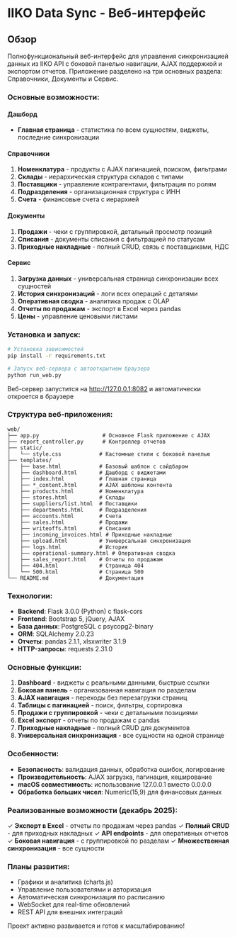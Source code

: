 # IIKO Data Sync - Веб-интерфейс

## Обзор

Полнофункциональный веб-интерфейс для управления синхронизацией данных из IIKO API с боковой панелью навигации, AJAX поддержкой и экспортом отчетов. Приложение разделено на три основных раздела: Справочники, Документы и Сервис.

### Основные возможности:

#### Дашборд
- **Главная страница** - статистика по всем сущностям, виджеты, последние синхронизации

#### Справочники
1. **Номенклатура** - продукты с AJAX пагинацией, поиском, фильтрами
2. **Склады** - иерархическая структура складов с типами
3. **Поставщики** - управление контрагентами, фильтрация по ролям
4. **Подразделения** - организационная структура с ИНН
5. **Счета** - финансовые счета с иерархией

#### Документы
1. **Продажи** - чеки с группировкой, детальный просмотр позиций
2. **Списания** - документы списания с фильтрацией по статусам
3. **Приходные накладные** - полный CRUD, связь с поставщиками, НДС

#### Сервис
1. **Загрузка данных** - универсальная страница синхронизации всех сущностей
2. **История синхронизаций** - логи всех операций с деталями
3. **Оперативная сводка** - аналитика продаж с OLAP
4. **Отчеты по продажам** - экспорт в Excel через pandas
5. **Цены** - управление ценовыми листами

### Установка и запуск:

```bash
# Установка зависимостей
pip install -r requirements.txt

# Запуск веб-сервера с автооткрытием браузера
python run_web.py
```

Веб-сервер запустится на http://127.0.0.1:8082 и автоматически откроется в браузере

### Структура веб-приложения:

```
web/
├── app.py                    # Основное Flask приложение с AJAX
├── report_controller.py      # Контроллер отчетов
├── static/
│   └── style.css            # Кастомные стили с боковой панелью
├── templates/
│   ├── base.html            # Базовый шаблон с сайдбаром
│   ├── dashboard.html       # Дашборд с виджетами
│   ├── index.html           # Главная страница
│   ├── *_content.html       # AJAX шаблоны контента
│   ├── products.html        # Номенклатура
│   ├── stores.html          # Склады
│   ├── suppliers/list.html  # Поставщики
│   ├── departments.html     # Подразделения
│   ├── accounts.html        # Счета
│   ├── sales.html           # Продажи
│   ├── writeoffs.html       # Списания
│   ├── incoming_invoices.html # Приходные накладные
│   ├── upload.html          # Универсальная синхронизация
│   ├── logs.html            # История
│   ├── operational-summary.html # Оперативная сводка
│   ├── sales_report.html    # Отчеты по продажам
│   ├── 404.html             # Страница 404
│   └── 500.html             # Страница 500
└── README.md                # Документация
```

### Технологии:

- **Backend**: Flask 3.0.0 (Python) с flask-cors
- **Frontend**: Bootstrap 5, jQuery, AJAX
- **База данных**: PostgreSQL с psycopg2-binary
- **ORM**: SQLAlchemy 2.0.23
- **Отчеты**: pandas 2.1.1, xlsxwriter 3.1.9
- **HTTP-запросы**: requests 2.31.0

### Основные функции:

1. **Dashboard** - виджеты с реальными данными, быстрые ссылки
2. **Боковая панель** - организованная навигация по разделам
3. **AJAX навигация** - переходы без перезагрузки страниц
4. **Таблицы с пагинацией** - поиск, фильтры, сортировка
5. **Продажи с группировкой** - чеки с детальными позициями
6. **Excel экспорт** - отчеты по продажам с pandas
7. **Приходные накладные** - полный CRUD для документов
8. **Универсальная синхронизация** - все сущности на одной странице

### Особенности:

- **Безопасность**: валидация данных, обработка ошибок, логирование
- **Производительность**: AJAX загрузка, пагинация, кеширование
- **macOS совместимость**: использование 127.0.0.1 вместо 0.0.0.0
- **Обработка больших чисел**: Numeric(15,9) для финансовых данных

### Реализованные возможности (декабрь 2025):

✓ **Экспорт в Excel** - отчеты по продажам через pandas
✓ **Полный CRUD** - для приходных накладных
✓ **API endpoints** - для оперативных отчетов
✓ **Боковая навигация** - с группировкой по разделам
✓ **Множественная синхронизация** - все сущности

### Планы развития:

- Графики и аналитика (charts.js)
- Управление пользователями и авторизация
- Автоматическая синхронизация по расписанию
- WebSocket для real-time обновлений
- REST API для внешних интеграций

Проект активно развивается и готов к масштабированию!
